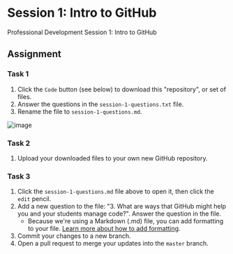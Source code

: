 # Session 1: Intro to GitHub
Professional Development Session 1: Intro to GitHub

## Assignment

### Task 1
1. Click the `Code` button (see below) to download this "repository", or set of files.
2. Answer the questions in the `session-1-questions.txt` file.
3. Rename the file to `session-1-questions.md`.

![image](https://user-images.githubusercontent.com/2359538/93855504-3b0c6100-fc7d-11ea-91ef-0859caf7fcb9.png)

### Task 2
1. Upload your downloaded files to your own new GitHub repository.

### Task 3
1. Click the `session-1-questions.md` file above to open it, then click the `edit` pencil. 
2. Add a new question to the file: "3. What are ways that GitHub might help you and your students manage code?". Answer the question in the file.
    * Because we're using a Markdown (.md) file, you can add formatting to your file. [Learn more about how to add formatting](https://guides.github.com/features/mastering-markdown/).
3. Commit your changes to a new branch.
4. Open a pull request to merge your updates into the `master` branch.
